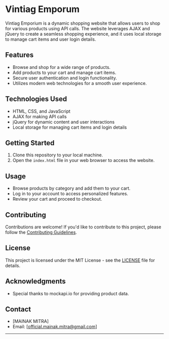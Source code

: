 
# Vintiag Emporum

Vintiag Emporium is a dynamic shopping website that allows users to shop for various products using API calls. The website leverages AJAX and jQuery to create a seamless shopping experience, and it uses local storage to manage cart items and user login details.

## Features

- Browse and shop for a wide range of products.
- Add products to your cart and manage cart items.
- Secure user authentication and login functionality.
- Utilizes modern web technologies for a smooth user experience.

## Technologies Used

- HTML, CSS, and JavaScript
- AJAX for making API calls
- jQuery for dynamic content and user interactions
- Local storage for managing cart items and login details

## Getting Started

1. Clone this repository to your local machine.
2. Open the `index.html` file in your web browser to access the website.

## Usage

- Browse products by category and add them to your cart.
- Log in to your account to access personalized features.
- Review your cart and proceed to checkout.

## Contributing

Contributions are welcome! If you'd like to contribute to this project, please follow the [Contributing Guidelines](CONTRIBUTING.md).

## License

This project is licensed under the MIT License - see the [LICENSE](LICENSE) file for details.

## Acknowledgments

- Special thanks to  mockapi.io for providing product data.


## Contact

- [MAINAK MITRA]
- Email: [official.mainak.mitra@gmail.com]

---
